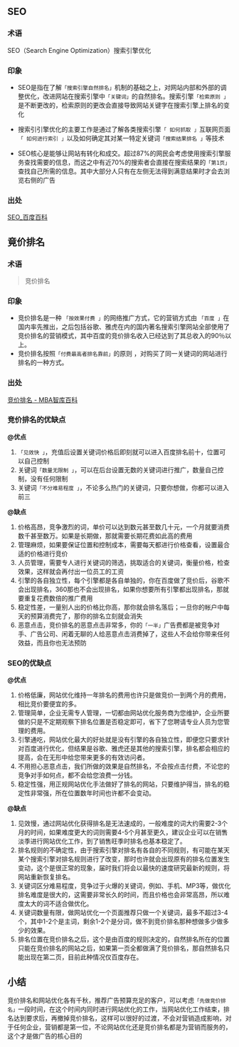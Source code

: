 ##  SEO
### 术语
SEO（Search Engine Optimization）搜索引擎优化
### 印象
- SEO是指在了解`「搜索引擎自然排名」`机制的基础之上，对网站内部和外部的调整优化，改进网站在搜索引擎中`「关键词」`的自然排名。搜索引擎`「检索原则 」`是不断更改的，检索原则的更改会直接导致网站关键字在搜索引擎上排名的变化

- 搜索引引擎优化的主要工作是通过了解各类搜索引擎`「 如何抓取 」`互联网页面`「 如何进行索引 」`以及如何确定其对某一特定关键词`「搜索结果排名 」`等技术

 - SEO核心是能够让网站有转化和成交。超过87%的网民会考虑使用搜索引擎服务查找需要的信息，而这之中有近70%的搜索者会直接在搜索结果的`「第1页」`查找自己所需的信息。其中大部分人只有在左侧无法得到满意结果时才会去浏览右侧的广告
### 出处
<a href="http://baike.baidu.com/link?url=k-bRpKefwJzIG4_-BySUnb3hvZOkez-o4ajBfoy68xwtUmyw8sf_Q18vlc__13DJ-ZIicvi6Rm-D6--C1QRKwK" target="_blank">SEO_百度百科</a>

## 竟价排名
### 术语 

> 竞价排名

### 印象
- 竞价排名是一种 `「按效果付费 」`的网络推广方式，它的营销方式由 `「百度 」`在国内率先推出，之后包括谷歌、雅虎在内的国内著名搜索引擎网站全部使用了竞价排名的营销模式，其中百度的竞价排名收入已经达到了其总收入的90％以上。
-  竞价排名按照`「付费最高者排名靠前」`的原则 ，对购买了同一关键词的网站进行排名的一种方式。
### 出处 
<a href="http://wiki.mbalib.com/wiki/%E7%AB%9E%E4%BB%B7%E6%8E%92%E5%90%8D" target="_blank">竞价排名 - MBA智库百科</a>

### 竞价排名的优缺点
**@优点**
1. `「见效快 」`，充值后设置关键词价格后即刻就可以进入百度排名前十，位置可以自己控制
2. 关键词`「数量无限制 」`，可以在后台设置无数的关键词进行推广，数量自己控制，没有任何限制
3. 关键词`「不分难易程度 」`，不论多么热门的关键词，只要你想做，你都可以进入前三

**@缺点**
1. 价格高昂，竞争激烈的词，单价可以达到数元甚至数几十元，一个月就要消费数千甚至数万。如果是长期做，那就需要长期花费如此高的费用
2. 管理麻烦，如果要保证位置和控制成本，需要每天都进行价格查看，设置最合适的价格进行竞价
3. 人员管理，需要专人进行关键词的筛选，挑取适合的关键词，衡量价格，检查效果，这样就会再付出一位员工的工资
4. 引擎的各自独立性，每个引擎都是各自单独的，你在百度做了竞价后，谷歌不会出现排名，360那也不会出现排名，如果你想要所有引擎都出现排名，那就要重复花费数倍的推广费用
5. 稳定性差，一量别人出的价格比你高，那你就会排名落后；一旦你的帐户中每天的预算消费完了，那你的排名立刻就会消失
6. 恶意点击，竞价排名的恶意点击非常多，你的`「一半」`广告费都是被竞争对手、广告公司、闲着无聊的人给恶意点击消费掉了，这些人不会给你带来任何效益，而且你也无法预防

### SEO的优缺点
**@优点**
1.  价格低廉，网站优化维持一年排名的费用也许只是做竞价一到两个月的费用，相比竞价要便宜的多。
2.  管理简单，企业无需专人管理，一切都由网站优化服务商为您维护，企业所要做的只是不定期观察下排名位置是否稳定即可，省下了您聘请专业人员为您管理的费用。
3.  引擎通吃，网站优化最大的好处就是没有引擎的各自独立性，即便您只要求针对百度进行优化，但结果是谷歌、雅虎还是其他的搜索引擎，排名都会相应的提高，会在无形中给您带来更多的有效访问者。
4. 不用担心恶意点击，我们所做的效果是自然排名，不会按点击付费，不论您的竞争对手如何点，都不会给您浪费一分钱。
5. 稳定性强，用正规网站优化手法做好了排名的网站，只要维护得当，排名的稳定性非常强，所在位置数年时间也许都不会变动。

**@缺点**
1. 见效慢，通过网站优化获得排名是无法速成的，一般难度的词大约需要2-3个月的时间，如果难度更大的词则需要4-5个月甚至更久，建议企业可以在销售淡季进行网站优化工作，到了销售旺季时排名也基本稳定了。
2. 排名规则的不确定性，由于搜索引擎对排名有各自的不同规则，有可能在某天某个搜索引擎对排名规则进行了改变，那时也许就会出现原有的排名位置发生变动，这个是很正常的现象，届时我们将会以最快的速度研究最新的规则，将网站重新恢复排名。
3. 关键词区分难易程度，竞争过于火爆的关键词，例如、手机、MP3等，做优化排名难度是很大的，这需要非常长久的时间，而且价格也会非常高昂，所以难度太大的词不适合做优化。
4. 关键词数量有限，做网站优化一个页面推荐只做一个关键词，最多不超过3-4个，其中1-2个是主词，剩余1-2个是分词，做不到竞价排名那种想做多少做多少的效果。
5. 排名位置在竞价排名之后，这个是由百度的规则决定的，自然排名所在的位置只能在竞价排名的网站之后，如果第一页全都做满了竞价排名，那自然排名只能出现在第二页，目前此种情况仅百度存在。


## 小结
竞价排名和网站优化各有千秋，推荐广告预算充足的客户，可以考虑`「先做竞价排名」`一段时间，在这个时间内同时进行网站优化的工作，当网站优化工作结束，排名达到要求后，再撤掉竞价排名，这样可以很好的过渡，不会对营销造成影响，对于任何企业，营销都是第一位，不论网站优化还是竞价排名都是为营销而服务的，这个才是做广告的核心目的


